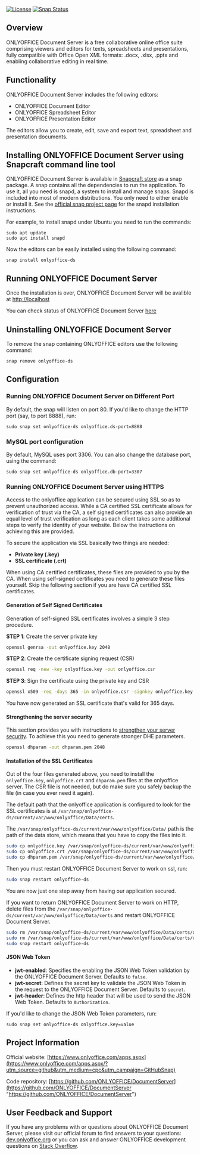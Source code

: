 [![License](https://img.shields.io/badge/License-GNU%20AGPL%20V3-green.svg?style=flat)](https://www.gnu.org/licenses/agpl-3.0.en.html) [![Snap Status](https://build.snapcraft.io/badge/ONLYOFFICE/snap-documentserver.svg)](https://build.snapcraft.io/user/ONLYOFFICE/snap-documentserver)

## Overview

ONLYOFFICE Document Server is a free collaborative online office suite comprising viewers and editors for texts, spreadsheets and presentations, fully compatible with Office Open XML formats: .docx, .xlsx, .pptx and enabling collaborative editing in real time.

## Functionality

ONLYOFFICE Document Server includes the following editors:

* ONLYOFFICE Document Editor
* ONLYOFFICE Spreadsheet Editor
* ONLYOFFICE Presentation Editor
 
The editors allow you to create, edit, save and export text, spreadsheet and presentation documents.

## Installing ONLYOFFICE Document Server using Snapcraft command line tool

ONLYOFFICE Document Server is available in [Snapcraft store](https://snapcraft.io/onlyoffice-ds) as a snap package. A snap contains all the dependencies to run the application. To use it, all you need is snapd, a system to install and manage snaps. Snapd is included into most of modern distributions. You only need to either enable or install it. See the [official snap project page](https://docs.snapcraft.io/core/install) for the snapd installation instructions.

For example, to install snapd under Ubuntu you need to run the commands:

```
sudo apt update
sudo apt install snapd
```

Now the editors can be easily installed using the following command:

```
snap install onlyoffice-ds
```

## Running ONLYOFFICE Document Server

Once the installation is over, ONLYOFFICE Document Server will be avalible at [http://localhost](http://localhost)

You can check status of ONLYOFFICE Document Server [here](http://localhost/welcome)

## Uninstalling ONLYOFFICE Document Server

To remove the snap containing ONLYOFFICE editors use the following command:

```
snap remove onlyoffice-ds
```

## Configuration

### Running ONLYOFFICE Document Server on Different Port

By default, the snap will listen on port 80. If you'd like to change the HTTP port (say, to port 8888), run:

```
sudo snap set onlyoffice-ds onlyoffice.ds-port=8888
```

### MySQL port configuration

By default, MySQL uses port 3306. You can also change the database port, using the command:

```
sudo snap set onlyoffice-ds onlyoffice.db-port=3307
```

### Running ONLYOFFICE Document Server using HTTPS

Access to the onlyoffice application can be secured using SSL so as to prevent unauthorized access. While a CA certified SSL certificate allows for verification of trust via the CA, a self signed certificates can also provide an equal level of trust verification as long as each client takes some additional steps to verify the identity of your website. Below the instructions on achieving this are provided.

To secure the application via SSL basically two things are needed:

- **Private key (.key)**
- **SSL certificate (.crt)**

When using CA certified certificates, these files are provided to you by the CA. When using self-signed certificates you need to generate these files yourself. Skip the following section if you are have CA certified SSL certificates.

#### Generation of Self Signed Certificates

Generation of self-signed SSL certificates involves a simple 3 step procedure.

**STEP 1**: Create the server private key

```bash
openssl genrsa -out onlyoffice.key 2048
```

**STEP 2**: Create the certificate signing request (CSR)

```bash
openssl req -new -key onlyoffice.key -out onlyoffice.csr
```

**STEP 3**: Sign the certificate using the private key and CSR

```bash
openssl x509 -req -days 365 -in onlyoffice.csr -signkey onlyoffice.key -out onlyoffice.crt
```

You have now generated an SSL certificate that's valid for 365 days.

#### Strengthening the server security

This section provides you with instructions to [strengthen your server security](https://raymii.org/s/tutorials/Strong_SSL_Security_On_nginx.html).
To achieve this you need to generate stronger DHE parameters.

```bash
openssl dhparam -out dhparam.pem 2048
```

#### Installation of the SSL Certificates

Out of the four files generated above, you need to install the `onlyoffice.key`, `onlyoffice.crt` and `dhparam.pem` files at the onlyoffice server. The CSR file is not needed, but do make sure you safely backup the file (in case you ever need it again).

The default path that the onlyoffice application is configured to look for the SSL certificates is at `/var/snap/onlyoffice-ds/current/var/www/onlyoffice/Data/certs`.

The `/var/snap/onlyoffice-ds/current/var/www/onlyoffice/Data/` path is the path of the data store, which means that you have to copy the files into it.

```bash
sudo cp onlyoffice.key /var/snap/onlyoffice-ds/current/var/www/onlyoffice/Data/certs/
sudo cp onlyoffice.crt /var/snap/onlyoffice-ds/current/var/www/onlyoffice/Data/certs/
sudo cp dhparam.pem /var/snap/onlyoffice-ds/current/var/www/onlyoffice/Data/certs/
```

Then you must restart ONLYOFFICE Document Server to work on ssl, run:

```bash
sudo snap restart onlyoffice-ds
```

You are now just one step away from having our application secured.

If you want to return ONLYOFFICE Document Server to work on HTTP, delete files from the `/var/snap/onlyoffice-ds/current/var/www/onlyoffice/Data/certs` and restart ONLYOFFICE Document Server.

```bash
sudo rm /var/snap/onlyoffice-ds/current/var/www/onlyoffice/Data/certs/onlyoffice.*
sudo rm /var/snap/onlyoffice-ds/current/var/www/onlyoffice/Data/certs/dhparam.pem
sudo snap restart onlyoffice-ds
```

#### JSON Web Token

- **jwt-enabled**: Specifies the enabling the JSON Web Token validation by the ONLYOFFICE Document Server. Defaults to `false`.
- **jwt-secret**: Defines the secret key to validate the JSON Web Token in the request to the ONLYOFFICE Document Server. Defaults to `secret`.
- **jwt-header**: Defines the http header that will be used to send the JSON Web Token. Defaults to `Authorization`.

If you'd like to change the JSON Web Token parameters, run:

```
sudo snap set onlyoffice-ds onlyoffice.key=value
```

## Project Information

Official website: [https://www.onlyoffice.com/apps.aspx](https://www.onlyoffice.com/apps.aspx/?utm_source=github&utm_medium=cpc&utm_campaign=GitHubSnap)

Code repository: [https://github.com/ONLYOFFICE/DocumentServer](https://github.com/ONLYOFFICE/DocumentServer "https://github.com/ONLYOFFICE/DocumentServer")

## User Feedback and Support

If you have any problems with or questions about ONLYOFFICE Document Server, please visit our official forum to find answers to your questions: [dev.onlyoffice.org][1] or you can ask and answer ONLYOFFICE development questions on [Stack Overflow][3].

  [1]: http://dev.onlyoffice.org
  [2]: https://github.com/ONLYOFFICE/DocumentServer
  [3]: http://stackoverflow.com/questions/tagged/onlyoffice
